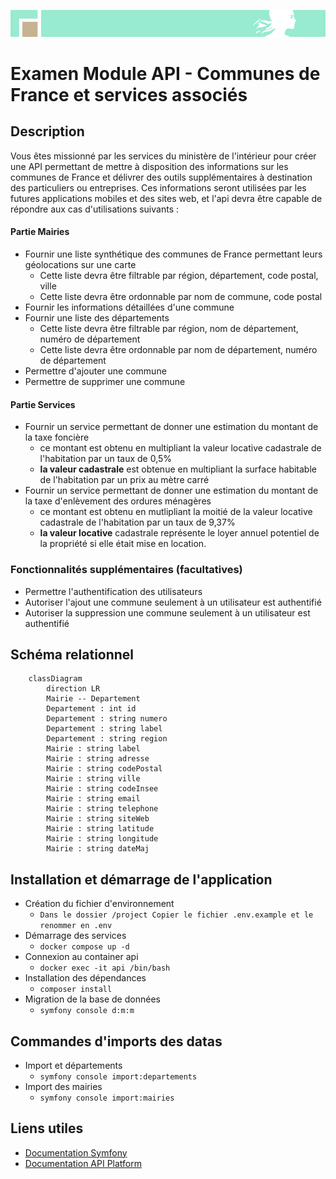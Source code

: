 ![separe](https://github.com/studoo-app/.github/blob/main/profile/studoo-banner-logo.png)
# Examen Module API - Communes de France et services associés

## Description

Vous êtes missionné par les services du ministère de l'intérieur pour créer une API permettant de mettre à disposition
des informations sur les communes de France et délivrer des outils supplémentaires à destination des particuliers ou entreprises.
Ces informations seront utilisées par les futures applications mobiles et des sites web, et l'api devra être capable de répondre aux cas d'utilisations suivants :

#### Partie Mairies
- Fournir une liste synthétique des communes de France permettant leurs géolocations sur une carte
  - Cette liste devra être filtrable par région, département, code postal, ville
  - Cette liste devra être ordonnable par nom de commune, code postal
- Fournir les informations détaillées d'une commune
- Fournir une liste des départements
  - Cette liste devra être filtrable par région, nom de département, numéro de département
  - Cette liste devra être ordonnable par nom de département, numéro de département
- Permettre d'ajouter une commune
- Permettre de supprimer une commune

#### Partie Services

- Fournir un service permettant de donner une estimation du montant de la taxe foncière
  - ce montant est obtenu en multipliant la valeur locative cadastrale de l'habitation par un taux de 0,5%
  - **la valeur cadastrale** est obtenue en multipliant la surface habitable de l'habitation par un prix au mètre carré
- Fournir un service permettant de donner une estimation du montant de la taxe d'enlèvement des ordures ménagères
  - ce montant est obtenu en mutlipliant la moitié de la valeur locative cadastrale de l'habitation par un taux de 9,37%
  - **la valeur locative** cadastrale représente le loyer annuel potentiel de la propriété si elle était mise en location.

### Fonctionnalités supplémentaires (facultatives)
- Permettre l'authentification des utilisateurs
- Autoriser l'ajout une commune seulement à un utilisateur est authentifié
- Autoriser la suppression une commune seulement à un utilisateur est authentifié

## Schéma relationnel

```mermaid
    classDiagram
        direction LR
        Mairie -- Departement
        Departement : int id
        Departement : string numero
        Departement : string label
        Departement : string region
        Mairie : string label
        Mairie : string adresse
        Mairie : string codePostal
        Mairie : string ville
        Mairie : string codeInsee
        Mairie : string email
        Mairie : string telephone
        Mairie : string siteWeb
        Mairie : string latitude
        Mairie : string longitude
        Mairie : string dateMaj
```

## Installation et démarrage de l'application
- Création du fichier d'environnement
    - `Dans le dossier /project Copier le fichier .env.example et le renommer en .env`
- Démarrage des services
    - `docker compose up -d`
- Connexion au container api
    - `docker exec -it api /bin/bash`
- Installation des dépendances
    - `composer install`
- Migration de la base de données
    - `symfony console d:m:m`

## Commandes d'imports des datas

- Import et départements
    - `symfony console import:departements`
- Import des mairies
    - `symfony console import:mairies` 

## Liens utiles
- [Documentation Symfony](https://symfony.com/doc/current/index.html)
- [Documentation API Platform](https://api-platform.com/docs/core/)